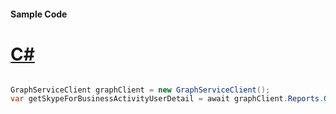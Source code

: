 #### Sample Code
# [C#](#tab/Csharp)

```C#

GraphServiceClient graphClient = new GraphServiceClient();
var getSkypeForBusinessActivityUserDetail = await graphClient.Reports.GetSkypeForBusinessActivityUserDetail.Request().GetAsync();

```